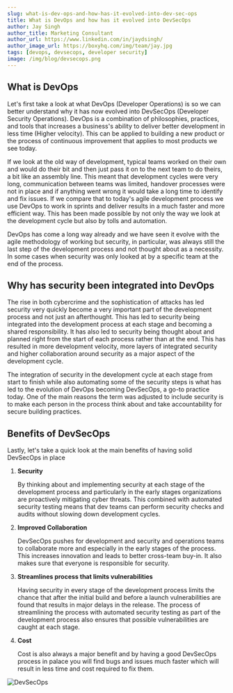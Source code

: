 ```yaml
---
slug: what-is-dev-ops-and-how-has-it-evolved-into-dev-sec-ops
title: What is DevOps and how has it evolved into DevSecOps
author: Jay Singh
author_title: Marketing Consultant
author_url: https://www.linkedin.com/in/jaydsingh/
author_image_url: https://boxyhq.com/img/team/jay.jpg
tags: [devops, devsecops, developer security]
image: /img/blog/devsecops.png
---
```


## What is DevOps

Let's first take a look at what DevOps (Developer Operations) is so we can better understand why it has now evolved into DevSecOps (Developer Security Operations). DevOps is a combination of philosophies, practices, and tools that increases a business's ability to deliver better development in less time (Higher velocity). This can be applied to building a new product or the process of continuous improvement that applies to most products we see today.

If we look at the old way of development, typical teams worked on their own and would do their bit and then just pass it on to the next team to do theirs, a bit like an assembly line. This meant that development cycles were very long, communication between teams was limited, handover processes were not in place and if anything went wrong it would take a long time to identify and fix issues. If we compare that to today's agile development process we use DevOps to work in sprints and deliver results in a much faster and more efficient way. This has been made possible by not only the way we look at the development cycle but also by tolls and automation.

DevOps has come a long way already and we have seen it evolve with the agile methodology of working but security, in particular, was always still the last step of the development process and not thought about as a necessity. In some cases when security was only looked at by a specific team at the end of the process.

## Why has security been integrated into DevOps

The rise in both cybercrime and the sophistication of attacks has led security very quickly become a very important part of the development process and not just an afterthought. This has led to security being integrated into the development process at each stage and becoming a shared responsibility. It has also led to security being thought about and planned right from the start of each process rather than at the end. This has resulted in more development velocity, more layers of integrated security and higher collaboration around security as a major aspect of the development cycle.

The integration of security in the development cycle at each stage from start to finish while also automating some of the security steps is what has led to the evolution of DevOps becoming DevSecOps, a go-to practice today. One of the main reasons the term was adjusted to include security is to make each person in the process think about and take accountability for secure building practices.

## Benefits of DevSecOps

Lastly, let's take a quick look at the main benefits of having solid DevSecOps in place

1. **Security**

   By thinking about and implementing security at each stage of the development process and particularly in the early stages organizations are proactively mitigating cyber threats. This combined with automated security testing means that dev teams can perform security checks and audits without slowing down development cycles.

2. **Improved Collaboration**

   DevSecOps pushes for development and security and operations teams to collaborate more and especially in the early stages of the process. This increases innovation and leads to better cross-team buy-in. It also makes sure that everyone is responsible for security.

3. **Streamlines process that limits vulnerabilities**

   Having security in every stage of the development process limits the chance that after the initial build and before a launch vulnerabilities are found that results in major delays in the release. The process of streamlining the process with automated security testing as part of the development process also ensures that possible vulnerabilities are caught at each stage.

4. **Cost**

   Cost is also always a major benefit and by having a good DevSecOps process in palace you will find bugs and issues much faster which will result in less time and cost required to fix them.

![DevSecOps](/img/blog/devsecops.png)

